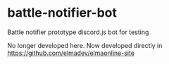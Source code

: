 # battle-notifier-bot
Battle notifier prototype discord.js bot for testing

No longer developed here. Now developed directly in https://github.com/elmadev/elmaonline-site
